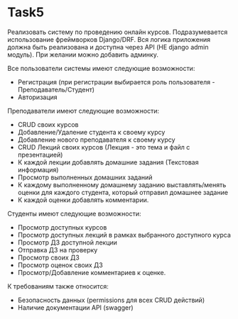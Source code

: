 # Task5

Реализовать систему по проведению онлайн курсов. Подразумевается использование
фреймворков Django/DRF. Вся логика приложения должна быть реализована и доступна
через API (НЕ django admin модуль). При желании можно добавить админку.

Все пользователи системы имеют следующие возможности:

- Регистрация (при регистрации выбирается роль пользователя -
Преподаватель/Студент)
- Авторизация

Преподаватели имеют следующие возможности:

- CRUD своих курсов
- Добавление/Удаление студента к своему курсу
- Добавление нового преподавателя к своему курсу
- CRUD Лекций своих курсов (Лекция - это тема и файл с презентацией)
- К каждой лекции добавлять домашние задания (Текстовая информация)
- Просмотр выполненных домашних заданий
- К каждому выполненному домашнему заданию выставлять/менять оценки
для каждого студента, который отправил домашнее задание
- К каждой оценки добавлять комментарии.

Студенты имеют следующие возможности:
- Просмотр доступных курсов
- Просмотр доступных лекций в рамках выбранного доступного курса
- Просмотр ДЗ доступной лекции
- Отправка ДЗ на проверку
- Просмотр своих ДЗ
- Просмотр оценок своих ДЗ
- Просмотр/Добавление комментариев к оценке.

К требованиям также относится:

- Безопасность данных (permissions для всех CRUD действий)
- Наличие документации API (swagger)
